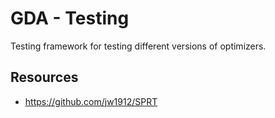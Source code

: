 # GDA - Testing

Testing framework for testing different versions of optimizers.

## Resources

- https://github.com/jw1912/SPRT